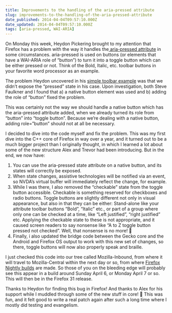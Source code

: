 ```yaml
---
title: Improvements to the handling of the aria-pressed attribute
slug: improvements-to-the-handling-of-the-aria-pressed-attribute
date_published: 2014-04-04T09:57:10.000Z
date_updated: 2014-04-04T09:57:10.000Z
tags: [aria-pressed, WAI-ARIA]
---
```


On Monday this week, Heydon Pickering brought to my attention that Firefox has a problem with the way it handles the[ aria-pressed attribute](http://www.w3.org/TR/wai-aria/states_and_properties#aria-pressed) in some circumstances. aria-pressed is used on buttons (or elements that have a WAI-ARIA role of &#8220;button&#8221;) to turn it into a toggle button which can be either pressed or not. Think of the Bold, Italic, etc. toolbar buttons in your favorite word processor as an example.

The problem Heydon uncovered in his [simple toolbar example](http://heydonworks.com/practical_aria_examples/#toolbar-widget) was that we didn&#8217;t expose the &#8220;pressed&#8221; state in his case. Upon investigation, both Steve Faulkner and I found that a) a native button element was used and b) adding the role of &#8220;button&#8221; fixed the problem.

This was certainly not the way we should handle a native button which has the aria-pressed attribute added, when we already turned its role from &#8220;button&#8221; into &#8220;toggle button&#8221;. Because we&#8217;re dealing with a native button, adding role=&#8221;button&#8221; should not at all be necessary.

I decided to dive into the code myself and fix the problem. This was my first dive into the C++ core of Firefox in way over a year, and it turned out to be a much bigger project than I originally thought, in which I learned a lot about some of the new structure Alex and Trevor had been introducing. But in the end, we now have:

1. You can use the aria-pressed state attribute on a native button, and its states will correctly be exposed.
2. When state changes, assistive technologies will be notified via an event, so NVDA&#8217;s virtual buffer will immediately reflect the change, for example.
3. While I was there, I also removed the &#8220;checkable&#8221; state from the toggle button accessible. Checkable is something reserved for checkboxes and radio buttons. Toggle buttons are slightly different not only in visual appearance, but also in that they can be either: Stand-alone like your attribute toolbar buttons &#8220;Bold&#8221;, &#8220;Italic&#8221; etc., or part of a group where only one can be checked at a time, like &#8220;Left justified&#8221;, &#8220;right justified&#8221; etc. Applying the checkable state to these is not appropriate, and it caused screen readers to say nonsense like &#8220;A to Z toggle button pressed not checked&#8221;. Well, that nonsense is no more! 🙂
4. Finally, i also updated the bridge code between the Gecko core and the Android and Firefox OS output to work with this new set of changes, so there, toggle buttons will now also properly speak and braille.

I just checked this code into our tree called Mozilla-Inbound, from where it will travel to Mozilla-Central within the next day or so, from where [Firefox Nightly builds](http://nightly.mozilla.org) are made. So those of you on the bleeding edge will probably see this appear in a build around Sunday April 6, or Monday April 7 or so. This will then be in the Firefox 31 release.

Thanks to Heydon for finding this bug in Firefox! And thanks to Alex for his support while I muddled through some of the new stuff in core! 🙂 This was fun, and it felt good to write a real patch again after such a long time where I mostly did testing and evangelism.
